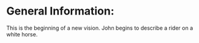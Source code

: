 # General Information:

This is the beginning of a new vision. John begins to describe a rider on a white horse.